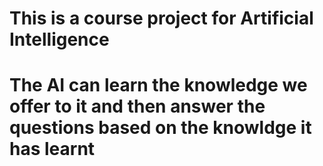# This is a course project for Artificial Intelligence
# The AI can learn the knowledge we offer to it and then answer the questions based on the knowldge it has learnt
